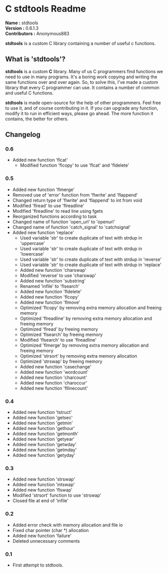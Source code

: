 # C stdtools Readme #

**Name         :** stdtools  
**Version      :** 0.6.1.3  
**Contributors :** Anonymous883  

**stdtools** is a custom C library containing a number of useful c functions.

## What is 'stdtools'? ##

**stdtools** is a custom **C** library. Many of us C programmers find functions we need to use in many programs. It's a boring work copying and writing the same functions over and over again. So, to solve this, I've made a custom library that every C programmer can use. It contains a number of common and useful C functions.

**stdtools** is made open-source for the help of other programmers. Feel free to use it, and of course contributing in it. If you can upgrade any function, modify it to run in efficient ways, please go ahead. The more function it contains, the better for others.

## Changelog ##

  ### 0.6 ###
  * Added new function 'flcat'
	* Modified function 'flcopy' to use 'flcat' and 'fldelete'

  ### 0.5 ###
  * Added new function 'flmerge'
  * Removed use of 'error' function from 'flwrite' and 'flappend'
  * Changed return type of 'flwrite' and 'flappend' to int from void
  * Modified 'flread' to use 'flreadline'
  * Modified 'flreadline' to read line using fgets
  * Reorganized functions according to task
  * Changed name of function 'open_url' to 'openurl'
  * Changed name of function 'catch_signal' to 'catchsignal'
  * Added new function 'replace'
	* Used variable 'str' to create duplicate of text with strdup in 'uppercase'
	* Used variable 'str' to create duplicate of text with strdup in 'lowercase'
	* Used variable 'str' to create duplicate of text with strdup in 'reverse'
	* Used variable 'str' to create duplicate of text with strdup in 'replace'
	* Added new function 'charswap'
	* Modified 'reverse' to use 'charswap'
	* Added new function 'substring'
	* Renamed 'infile' to 'flsearch'
	* Added new function 'fldelete'
	* Added new function 'flcopy'
	* Added new function 'flmove'
	* Optimized 'flcopy' by removing extra memory allocation and freeing memory
	* Optimized 'flreadline' by removing extra memory allocation and freeing memory
	* Optimized 'flread' by freeing memory
	* Optimized 'flsearch' by freeing memory
	* Modified 'flsearch' to use 'flreadline'
	* Optimized 'flmerge' by removing extra memory allocation and freeing memory
	* Optimized 'strsort' by removing extra memory allocation
	* Optimized 'strswap' by freeing memory
	* Added new function 'casechange'
	* Added new function 'wordcount'
	* Added new function 'charcount'
	* Added new function 'charoccur'
	* Added new function 'fllinecount'

  ### 0.4 ###
  * Added new function 'tstruct'
  * Added new function 'getsec'
  * Added new function 'getmin'
  * Added new function 'gethour'
  * Added new function 'getmonth'
  * Added new function 'getyear'
  * Added new function 'getwday'
  * Added new function 'getmday'
  * Added new function 'getyday'

  ### 0.3 ###
  * Added new function 'strswap'
  * Added new function 'intswap'
  * Added new function 'flswap'
  * Modified 'strsort' function to use 'strswap'
  * Closed file at end of 'infile'

  ### 0.2 ###
  * Added error check with memory allocation and file io
  * Fixed char pointer (char \*) allocation
  * Added new function 'failure'
  * Deleted unnecessary comments

  ### 0.1 ###
  * First attempt to stdtools. 
